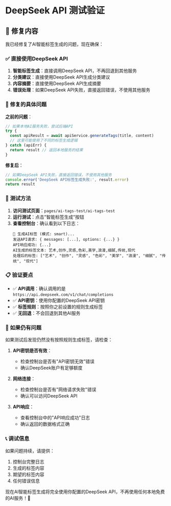 # DeepSeek API 测试验证

## 🎯 修复内容

我已经修复了AI智能标签生成的问题，现在确保：

### ✅ **直接使用DeepSeek API**

1. **智能标签生成**：直接调用DeepSeek API，不再回退到其他服务
2. **分类建议**：直接使用DeepSeek API生成分类建议
3. **内容摘要**：直接使用DeepSeek API生成摘要
4. **错误处理**：如果DeepSeek API失败，直接返回错误，不使用其他服务

### 🔧 **修复的具体问题**

**之前的问题**：
```javascript
// 如果本地AI服务失败，尝试后端API
try {
  const apiResult = await apiService.generateTags(title, content)
  // 这里可能使用了不同的标签生成逻辑
} catch (apiErr) {
  return result // 返回本地服务的结果
}
```

**修复后**：
```javascript
// 如果DeepSeek API失败，直接返回错误，不使用其他服务
console.error('DeepSeek API标签生成失败:', result.error)
return result
```

### 🧪 **测试方法**

1. **访问测试页面**：`pages/ai-tags-test/ai-tags-test`
2. **运行测试**：点击"智能标签生成"按钮
3. **查看控制台**：确认看到以下日志：
   ```
   🤖 生成AI标签 (模式: smart)...
   发送API请求: { messages: [...], options: {...} }
   API响应成功: {...}
   AI生成的标签文本: 艺术,创作,灵感,色彩,美学,浪漫,细腻,传统,现代
   处理后的标签: ["艺术", "创作", "灵感", "色彩", "美学", "浪漫", "细腻", "传统", "现代"]
   ```

### 📋 **验证要点**

- ✅ **API调用**：确认调用的是 `https://api.deepseek.com/v1/chat/completions`
- ✅ **API密钥**：使用你配置的DeepSeek API密钥
- ✅ **标签规则**：按照你之前设置的规则生成标签
- ✅ **无回退**：不会回退到其他AI服务

### 🚨 **如果仍有问题**

如果测试后发现仍然没有按照规则生成标签，请检查：

1. **API密钥是否有效**：
   - 检查控制台是否有"API密钥无效"错误
   - 确认DeepSeek账户有足够额度

2. **网络连接**：
   - 检查控制台是否有"网络请求失败"错误
   - 确认可以访问DeepSeek API

3. **API响应**：
   - 查看控制台中的"API响应成功"日志
   - 确认返回的数据格式正确

### 📞 **调试信息**

如果问题持续，请提供：
1. 控制台完整日志
2. 生成的标签内容
3. 期望的标签内容
4. 任何错误信息

现在AI智能标签生成将完全使用你配置的DeepSeek API，不再使用任何本地免费的AI服务！🎯
